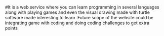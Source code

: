  #It is a web service where you can learn programming in several languages along with playing games and even the visual drawing made with turtle software made interesting to learn .Future scope of the website could be integrating game with coding and doing coding challenges to get extra points
